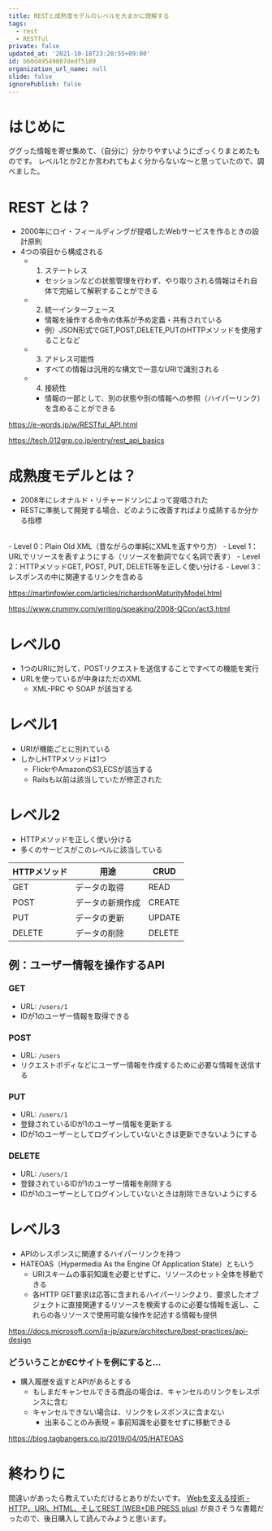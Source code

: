 ```yaml
---
title: RESTと成熟度モデルのレベルを大まかに理解する
tags:
  - rest
  - RESTful
private: false
updated_at: '2021-10-18T23:20:55+09:00'
id: b60d49549807dedf5189
organization_url_name: null
slide: false
ignorePublish: false
---
```

# はじめに

ググった情報を寄せ集めて、（自分に）分かりやすいようにざっくりまとめたものです。
レベル1とか2とか言われてもよく分からないな～と思っていたので、調べました。

# REST とは？

- 2000年にロイ・フィールディングが提唱したWebサービスを作るときの設計原則
- 4つの項目から構成される
    - 1. ステートレス
        - セッションなどの状態管理を行わず、やり取りされる情報はそれ自体で完結して解釈することができる
    - 2. 統一インターフェース
        - 情報を操作する命令の体系が予め定義・共有されている
        - 例）JSON形式でGET,POST,DELETE,PUTのHTTPメソッドを使用することなど
    - 3. アドレス可能性
        - すべての情報は汎用的な構文で一意なURIで識別される
    - 4. 接続性
        - 情報の一部として、別の状態や別の情報への参照（ハイパーリンク）を含めることができる

https://e-words.jp/w/RESTful_API.html

https://tech.012grp.co.jp/entry/rest_api_basics
# 成熟度モデルとは？

- 2008年にレオナルド・リチャードソンによって提唱された
- RESTに準拠して開発する場合、どのように改善すればより成熟するか分かる指標  
<br />
- Level 0：Plain Old XML（昔ながらの単純にXMLを返すやり方）
- Level 1：URLでリソースを表すようにする（リソースを動詞でなく名詞で表す）
- Level 2：HTTPメソッドGET, POST, PUT, DELETE等を正しく使い分ける
- Level 3：レスポンスの中に関連するリンクを含める

https://martinfowler.com/articles/richardsonMaturityModel.html

https://www.crummy.com/writing/speaking/2008-QCon/act3.html

# レベル0

- 1つのURIに対して、POSTリクエストを送信することですべての機能を実行
- URLを使っているが中身はただのXML
    -  XML-PRC や SOAP が該当する

# レベル1

- URIが機能ごとに別れている
- しかしHTTPメソッドは1つ
    -  FlickrやAmazonのS3,ECSが該当する
    -  Railsも以前は該当していたが修正された

# レベル2

- HTTPメソッドを正しく使い分ける
- 多くのサービスがこのレベルに該当している

| HTTPメソッド | 用途 | CRUD |
| --- | --- | -- |
| GET | データの取得 | READ |
| POST | データの新規作成 | CREATE |
| PUT | データの更新 | UPDATE |
| DELETE | データの削除 | DELETE |

## 例：ユーザー情報を操作するAPI

### GET

- URL: `/users/1`
- IDが1のユーザー情報を取得できる

### POST

- URL: `/users`
- リクエストボディなどにユーザー情報を作成するために必要な情報を送信する

### PUT

- URL: `/users/1`
- 登録されているIDが1のユーザー情報を更新する
- IDが1のユーザーとしてログインしていないときは更新できないようにする

### DELETE

- URL: `/users/1`
- 登録されているIDが1のユーザー情報を削除する
- IDが1のユーザーとしてログインしていないときは削除できないようにする

# レベル3

- APIのレスポンスに関連するハイパーリンクを持つ
- HATEOAS（Hypermedia As the Engine Of Application State）ともいう
    - URIスキームの事前知識を必要とせずに、リソースのセット全体を移動できる
    - 各HTTP GET要求は応答に含まれるハイパーリンクより、要求したオブジェクトに直接関連するリソースを検索するのに必要な情報を返し、これらの各リソースで使用可能な操作を記述する情報も提供

https://docs.microsoft.com/ja-jp/azure/architecture/best-practices/api-design

### どういうことかECサイトを例にすると…
- 購入履歴を返すとAPIがあるとする
    - もしまだキャンセルできる商品の場合は、キャンセルのリンクをレスポンスに含む
    - キャンセルできない場合は、リンクをレスポンスに含まない
        - 出来ることのみ表現 = 事前知識を必要をせずに移動できる

https://blog.tagbangers.co.jp/2019/04/05/HATEOAS

# 終わりに

間違いがあったら教えていただけるとありがたいです。
[Webを支える技術 -HTTP、URI、HTML、そしてREST (WEB+DB PRESS plus)](https://www.amazon.co.jp/dp/4774142042) が良さそうな書籍だったので、後日購入して読んでみようと思います。
